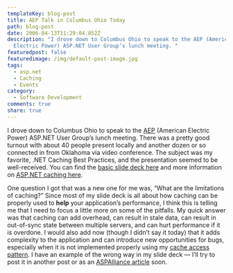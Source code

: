 ```yaml
---
templateKey: blog-post
title: AEP Talk in Columbus Ohio Today
path: blog-post
date: 2006-04-13T11:29:04.852Z
description: "I drove down to Columbus Ohio to speak to the AEP (American
  Electric Power) ASP.NET User Group’s lunch meeting. "
featuredpost: false
featuredimage: /img/default-post-image.jpg
tags:
  - asp.net
  - Caching
  - Events
category:
  - Software Development
comments: true
share: true
---
```

<!--StartFragment-->

I drove down to Columbus Ohio to speak to the [AEP](http://aep.com/) (American Electric Power) ASP.NET User Group’s lunch meeting. There was a pretty good turnout with about 40 people present locally and another dozen or so connected in from Oklahoma via video conference. The subject was my favorite, .NET Caching Best Practices, and the presentation seemed to be well-received. You can find the [basic slide deck here](http://index.aspalliance.com/FileGallery/Presentations/Details/169_.NETCachingBestPracticesMarch2006.aspx) and more information on [ASP.NET caching here](http://aspalliance.com/ref/caching.aspx).

One question I got that was a new one for me was, “What are the limitations of caching?” Since most of my slide deck is all about how caching can be properly used to **help** your application’s performance, I think this is telling me that I need to focus a little more on some of the pitfalls. My quick answer was that caching can add overhead, can result in stale data, can result in out-of-sync state between multiple servers, and can hurt performance if it is overdone. I would also add now (though I didn’t say it today) that it adds complexity to the application and can introduce new opportunities for bugs, especially when it is not implemented properly using my [cache access pattern](http://ardalis.com/blogs/ssmith/archive/2004/04/02/1803.aspx). I have an example of the wrong way in my slide deck — I’ll try to post it in another post or as an [ASPAlliance article](http://aspalliance.com/) soon.

<!--EndFragment-->